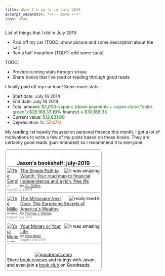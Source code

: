 ```yaml
---
title: What I'm up to in July 2019
excerpt_separator: "<!-- more -->"
tags: blog
---
```


List of things that I did in July 2019:
* Paid off my car (TODO: show picture and some description about the car)
* Ran a half marathon (TODO: add some stats)

TODO:
* Provide running stats through strava
* Share books that I've read or reading through good reads

I finally paid off my car loan! Some more stats:
* Start date: July 16 2014
* End date: July 16 2019
* Total amount: <span style="color: green">$2,000</span> (down payment) + <span style="color: green">$28,168.33</span> (0% finance) = <span style="color: green">$30,168.33</span>
* Current value: <span style="color: green">$12,831.00</span>
* Depreciation %: <span style="color: red">57.47%</span>

My reading list heavily focused on personal finance this month. I got a lot of motivations to write a few of my posts based on these books. They are certainly good reads (pun-intended) so I recommend it to everyone.

<!-- Show static HTML/CSS as a placeholder in case js is not enabled - javascript include will override this if things work -->
<style type="text/css" media="screen">
.gr_custom_container_1563424843 {
/* customize your Goodreads widget container here*/
border: 1px solid gray;
border-radius:10px;
padding: 10px 5px 10px 5px;
background-color: #FFFFFF;
color: #000000;
width: 300px
}
.gr_custom_header_1563424843 {
/* customize your Goodreads header here*/
border-bottom: 1px solid gray;
width: 100%;
margin-bottom: 5px;
text-align: center;
font-size: 120%
}
.gr_custom_each_container_1563424843 {
/* customize each individual book container here */
width: 100%;
clear: both;
margin-bottom: 10px;
overflow: auto;
padding-bottom: 4px;
border-bottom: 1px solid #aaa;
}
.gr_custom_book_container_1563424843 {
/* customize your book covers here */
overflow: hidden;
height: 60px;
float: left;
margin-right: 4px;
width: 39px;
}
.gr_custom_author_1563424843 {
/* customize your author names here */
font-size: 10px;
}
.gr_custom_tags_1563424843 {
/* customize your tags here */
font-size: 10px;
color: gray;
}
.gr_custom_rating_1563424843 {
/* customize your rating stars here */
float: right;
}
</style>

<div id="gr_custom_widget_1563424843">
    <div class="gr_custom_container_1563424843">
<h2 class="gr_custom_header_1563424843">
<a style="text-decoration: none;" rel="nofollow" href="https://www.goodreads.com/review/list/54938708-jason-thai?shelf=july-2019&amp;utm_medium=api&amp;utm_source=custom_widget">Jason&#39;s bookshelf: july-2019</a>
</h2>
<div class="gr_custom_each_container_1563424843">
    <div class="gr_custom_book_container_1563424843">
      <a title="The Simple Path to Wealth: Your road map to financial independence and a rich, free life" rel="nofollow" href="https://www.goodreads.com/review/show/2849979605?utm_medium=api&amp;utm_source=custom_widget"><img alt="The Simple Path to Wealth: Your road map to financial independence and a rich, free life" border="0" src="https://i.gr-assets.com/images/S/compressed.photo.goodreads.com/books/1466299641l/30646587._SY75_.jpg" /></a>
    </div>
    <div class="gr_custom_rating_1563424843">
      <span class=" staticStars notranslate" title="it was amazing"><img alt="it was amazing" src="https://www.goodreads.com/images/layout/gr_red_star_active.png" /><img alt="" src="https://www.goodreads.com/images/layout/gr_red_star_active.png" /><img alt="" src="https://www.goodreads.com/images/layout/gr_red_star_active.png" /><img alt="" src="https://www.goodreads.com/images/layout/gr_red_star_active.png" /><img alt="" src="https://www.goodreads.com/images/layout/gr_red_star_active.png" /></span>
    </div>
    <div class="gr_custom_title_1563424843">
      <a rel="nofollow" href="https://www.goodreads.com/review/show/2849979605?utm_medium=api&amp;utm_source=custom_widget">The Simple Path to Wealth: Your road map to financial independence and a rich, free life</a>
    </div>
    <div class="gr_custom_author_1563424843">
      by <a rel="nofollow" href="https://www.goodreads.com/author/show/2936728.J_L_Collins">J.L. Collins</a>
    </div>
    <div class="gr_custom_tags_1563424843">
      tagged:
      july-2019
    </div>
</div>
<div class="gr_custom_each_container_1563424843">
    <div class="gr_custom_book_container_1563424843">
      <a title="The Millionaire Next Door: The Surprising Secrets of America's Wealthy" rel="nofollow" href="https://www.goodreads.com/review/show/2854902772?utm_medium=api&amp;utm_source=custom_widget"><img alt="The Millionaire Next Door: The Surprising Secrets of America's Wealthy" border="0" src="https://i.gr-assets.com/images/S/compressed.photo.goodreads.com/books/1384821256l/18841345._SY75_.jpg" /></a>
    </div>
    <div class="gr_custom_rating_1563424843">
      <span class=" staticStars notranslate" title="really liked it"><img alt="really liked it" src="https://www.goodreads.com/images/layout/gr_red_star_active.png" /><img alt="" src="https://www.goodreads.com/images/layout/gr_red_star_active.png" /><img alt="" src="https://www.goodreads.com/images/layout/gr_red_star_active.png" /><img alt="" src="https://www.goodreads.com/images/layout/gr_red_star_active.png" /><img alt="" src="https://www.goodreads.com/images/layout/gr_red_star_inactive.png" /></span>
    </div>
    <div class="gr_custom_title_1563424843">
      <a rel="nofollow" href="https://www.goodreads.com/review/show/2854902772?utm_medium=api&amp;utm_source=custom_widget">The Millionaire Next Door: The Surprising Secrets of America's Wealthy</a>
    </div>
    <div class="gr_custom_author_1563424843">
      by <a rel="nofollow" href="https://www.goodreads.com/author/show/659.Thomas_J_Stanley">Thomas J. Stanley</a>
    </div>
    <div class="gr_custom_tags_1563424843">
      tagged:
      july-2019
    </div>
</div>
<div class="gr_custom_each_container_1563424843">
    <div class="gr_custom_book_container_1563424843">
      <a title="Your Money or Your Life" rel="nofollow" href="https://www.goodreads.com/review/show/2875598945?utm_medium=api&amp;utm_source=custom_widget"><img alt="Your Money or Your Life" border="0" src="https://i.gr-assets.com/images/S/compressed.photo.goodreads.com/books/1547451646l/43560266._SY75_.jpg" /></a>
    </div>
    <div class="gr_custom_rating_1563424843">
      <span class=" staticStars notranslate" title="it was amazing"><img alt="it was amazing" src="https://www.goodreads.com/images/layout/gr_red_star_active.png" /><img alt="" src="https://www.goodreads.com/images/layout/gr_red_star_active.png" /><img alt="" src="https://www.goodreads.com/images/layout/gr_red_star_active.png" /><img alt="" src="https://www.goodreads.com/images/layout/gr_red_star_active.png" /><img alt="" src="https://www.goodreads.com/images/layout/gr_red_star_active.png" /></span>
    </div>
    <div class="gr_custom_title_1563424843">
      <a rel="nofollow" href="https://www.goodreads.com/review/show/2875598945?utm_medium=api&amp;utm_source=custom_widget">Your Money or Your Life</a>
    </div>
    <div class="gr_custom_author_1563424843">
      by <a rel="nofollow" href="https://www.goodreads.com/author/show/44527.Vicki_Robin">Vicki Robin</a>
    </div>
    <div class="gr_custom_tags_1563424843">
      tagged:
      july-2019
    </div>
</div>
<br style="clear: both"/>
<center>
<a rel="nofollow" href="https://www.goodreads.com/"><img alt="goodreads.com" style="border:0" src="https://www.goodreads.com/images/widget/widget_logo.gif" /></a>
</center>
<noscript>
Share <a rel="nofollow" href="https://www.goodreads.com/">book reviews</a> and ratings with Jason, and even join a <a rel="nofollow" href="https://www.goodreads.com/group">book club</a> on Goodreads.
</noscript>
</div>

</div>
<script src="https://www.goodreads.com/review/custom_widget/54938708.Jason's%20bookshelf:%20july-2019?cover_position=left&cover_size=small&num_books=5&order=a&shelf=july-2019&show_author=1&show_cover=1&show_rating=1&show_review=1&show_tags=1&show_title=1&sort=date_added&widget_bg_color=FFFFFF&widget_bg_transparent=&widget_border_width=1&widget_id=1563424843&widget_text_color=000000&widget_title_size=medium&widget_width=medium" type="text/javascript" charset="utf-8"></script>